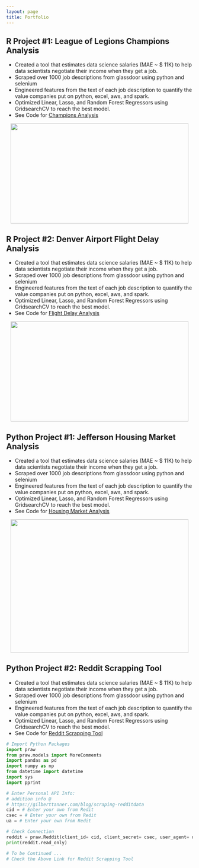 ```yaml
---
layout: page
title: Portfolio
---
```


## R Project #1: League of Legions Champions Analysis

  * Created a tool that estimates data science salaries (MAE ~ $ 11K) to help data scientists negotiate their income when they get a job.
* Scraped over 1000 job descriptions from glassdoor using python and selenium
* Engineered features from the text of each job description to quantify the value companies put on python, excel, aws, and spark. 
* Optimized Linear, Lasso, and Random Forest Regressors using GridsearchCV to reach the best model. 
* See Code for [Champions Analysis] 

<p align="center">
  <img src="https://raw.githubusercontent.com/glatsa/glatsa.github.io/master/assets/img/Champions.png" width="480" height="270" />
</p>

## R Project #2: Denver Airport Flight Delay Analysis
* Created a tool that estimates data science salaries (MAE ~ $ 11K) to help data scientists negotiate their income when they get a job.
* Scraped over 1000 job descriptions from glassdoor using python and selenium
* Engineered features from the text of each job description to quantify the value companies put on python, excel, aws, and spark. 
* Optimized Linear, Lasso, and Random Forest Regressors using GridsearchCV to reach the best model. 
* See Code for [Flight Delay Analysis]

<p align="center">
  <img src="https://raw.githubusercontent.com/glatsa/glatsa.github.io/master/assets/img/US.png" width="480" height="270" />
</p>

## Python Project #1: Jefferson Housing Market Analysis
* Created a tool that estimates data science salaries (MAE ~ $ 11K) to help data scientists negotiate their income when they get a job.
* Scraped over 1000 job descriptions from glassdoor using python and selenium
* Engineered features from the text of each job description to quantify the value companies put on python, excel, aws, and spark. 
* Optimized Linear, Lasso, and Random Forest Regressors using GridsearchCV to reach the best model. 
* See Code for [Housing Market Analysis]

<p align="center">
  <img src="https://raw.githubusercontent.com/glatsa/glatsa.github.io/master/assets/img/Map.png" width="480" height="360" />
</p>

## Python Project #2: Reddit Scrapping Tool
* Created a tool that estimates data science salaries (MAE ~ $ 11K) to help data scientists negotiate their income when they get a job.
* Scraped over 1000 job descriptions from glassdoor using python and selenium
* Engineered features from the text of each job description to quantify the value companies put on python, excel, aws, and spark. 
* Optimized Linear, Lasso, and Random Forest Regressors using GridsearchCV to reach the best model. 
* See Code for [Reddit Scrapping Tool]

```python
# Import Python Packages
import praw
from praw.models import MoreComments
import pandas as pd 
import numpy as np
from datetime import datetime
import sys
import pprint

# Enter Personal API Info: 
# addition info @ 
# https://gilberttanner.com/blog/scraping-redditdata
cid = # Enter your own from Redit
csec = # Enter your own from Redit
ua = # Enter your own from Redit

# Check Connection
reddit = praw.Reddit(client_id= cid, client_secret= csec, user_agent= ua)
print(reddit.read_only)

# To be Continued ...
# Check the Above Link for Reddit Scrapping Tool
```


[Champions Analysis]: https://raw.githubusercontent.com/glatsa/Graduate-School/master/IST%20687/IST%20687%20Final%20Project/IST%20687%20Final%20Project%20Code.R 
[Flight Delay Analysis]: https://github.com/glatsa/Graduate-School/blob/master/IST%20719/IST%20719%20Final%20Project/IST%20719%20Final%20Project%20Code.R
[Housing Market Analysis]: https://github.com/glatsa/Graduate-School/blob/master/IST%20652/IST%20652%20Final%20Project/IST%20652%20Final%20Project%20Code.ipynb
[Reddit Scrapping Tool]: https://github.com/glatsa/Graduate-School/blob/master/IST%20736/Reddit%20Scraping%20Tool.ipynb

